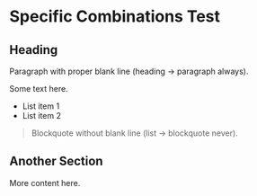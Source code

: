 # Specific Combinations Test

## Heading

Paragraph with proper blank line (heading → paragraph always).

Some text here.

- List item 1
- List item 2
> Blockquote without blank line (list → blockquote never).

## Another Section

More content here.